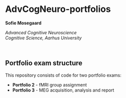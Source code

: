 # AdvCogNeuro-portfolios

**Sofie Mosegaard**

*Advanced Cognitive Neuroscience*  
*Cognitive Science, Aarhus University*

<br>

## Portfolio exam structure

This repository consists of code for two portfolio exams: 

- **Portfolio 2** - fMRI group assignment
- **Portfolio 3** -  MEG acquisition, analysis and report
